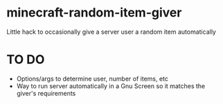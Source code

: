 # minecraft-random-item-giver
Little hack to occasionally give a server user a random item automatically

# TO DO
* Options/args to determine user, number of items, etc
* Way to run server automatically in a Gnu Screen so it matches the giver's requirements
